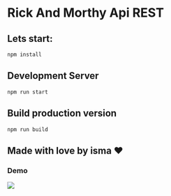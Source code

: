 <h1>Rick And Morthy Api REST</h1>

<h2>Lets start:</h2>
<code>npm install</code>

<h2>Development Server</h2>
<code>npm run start</code>

<h2>Build production version</h2>
<code>npm run build</code>

<h2>Made with love by isma ❤</h2>

<h3>Demo</h3>
<img src="https://cdn.discordapp.com/attachments/739983742868783156/905717838646501407/unknown.png"/>
